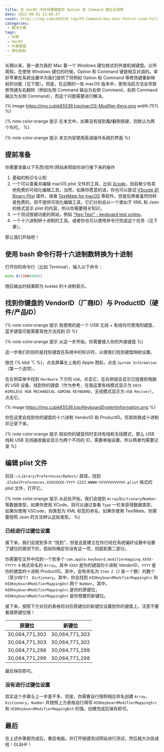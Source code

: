 ```yaml
---
title: 在 macOS 中将外置键盘的 Option 和 Command 键左右调转
date: 2022-08-01 22:04:27
cover: https://img.cubik65536.top/FD-Command-Key-Gear-Patrol-Lead-Full.jpg
categories:
 - 解决方案
tags:
 - 折腾
 - macOS
 - 外置键盘
 - 键位映射
---
```


长期以来，我一直为我的 Mac 着一个 Windows 键位格式的外接机械键盘。众所周知，在使用 Windows 键位的时候，Option 和 Command 键是相互对调的。幸好苹果在系统设置中为我们提供了将例如 Option 和 Command 等修饰键重新映射的功能（见下图）。但是，在近期的一些 macOS 版本中，使用当前方法会导致修饰键左右翻转（例如左侧 Command 输出为右侧 Command，右侧 Command 输出为左侧 Command），而这个问题需要进行解决。

{% image https://img.cubik65536.top/macOS-Modifier-Keys.png width:75% %}

<!-- more -->

{% note color:orange 提示 在本文中，如果没有提到**左/右**侧按键，则默认为两个均可。 %}

{% note color:orange 提示 本文内容使用英语操作系统的界面 %}

## 提前准备

你需要准备以下东西/软件/网站来帮助你进行接下来的操作

1. 基础的知识与认知
2. 一个可以查看并编辑 macOS plist 文件的工具，比如 [Xcode](https://developer.apple.com/xcode/)，目前极少有其他免费的可视化编辑工具，当然，如果你愿意的话，你也可以尝试 [VScode 的 Binary Plist](https://marketplace.visualstudio.com/items?itemName=dnicolson.binary-plist) 插件，或者 [TextMate for macOS](https://macromates.com) 等软件。但是后两者虽然同样是免费的，但不提供可视化编辑工具，它们分别会以一个类似于 XML 和 Json 的格式显示 plist 的内容，所以你需要相关知识。
3. 一个测试按键功能的网站，例如 ["Key-Test" - keyboard test online](https://en.key-test.ru)。
4. 一个十六进制转十进制的工具。或者你也可以使用命令行完成这个任务（见下章）。

那让我们开始吧！

## 使用 bash 命令行将十六进制数转换为十进制

打开你的命令行（比如 Terminal），输入以下命令：

```bash
echo $((16#046D))
```

随后输出的结果即为 `0x046D` 的十进制表示。

## 找到你键盘的 VendorID（厂商ID）与 ProductID（硬件/产品ID）

{% note color:orange 提示 我使用的是一个 USB 无线 + 有线均可使用的键盘，蓝牙键盘可能需要其他方法找到 ID %}

{% note color:orange 提示 从这一步开始，你需要接入你的外接键盘 %}

这一步我们的目的是找到键盘在系统中的标识符，以便我们找到键盘映射设置。

按住 {% kbd ⌥ %}，点击屏幕左上角的 Apple 图标，点击 `System Information`（第一个选项）。

在左侧菜单中找到 `Hardware` 下方的 `USB`，点击它，在右侧就会显示已连接到电脑的 USB 设备，找到你的键盘（作为参考，在我这里有线模式显示为 `G915 WIRELESS RGB MECHANICAL GAMING KEYBOARD`，无线模式显示为 `USB Reciver`），点击它。

{% image https://img.cubik65536.top/KeyboardSystemInformation.png %}

你在这里会找到你的键盘的十六进制 VendorID 和 ProductID。将其转换成十进制并记录下来。

{% note color:orange 提示 假如你的键盘同时支持有线和无线模式，那么 USB 线和 USB 无线接收器会显示为两个不同的 ID，需要单独设置，所以两者均需要记录 %}

## 编辑 plist 文件

前往 `~/Library/Preferences/ByHost/` 路径，找到 `.GlobalPreferences.XXXXXXXX-YYYY-ZZZZ-WWWW-VVVVVVVVVVVV.plist` 格式的 plist 文件，打开它。

{% note color:orange 提示 从此处开始，我们会提到 `Array`/`Dictionary`/`Number` 等数据类型，如果你使用 XCode，则可以通过查看 `Type` 一栏来获得数据类型，如果你使用 VSCode，则类型为 XML 标签的命名，如果你使用 TextMate，则需要按照 Json 的方法辨认这些类型。 %}

### 已经进行过键位设置

接下来，我们会提到多次 “找到”，但是这是建立在你已经在系统偏好设置中设置了键位的猜测下的，假如你确定你没有这一项，则跳到第二部分。

你需要在文件中找到一个到多个 `com.apple.keyboard.modifiermapping.XXXX-YYYYY-0` 格式命名的 `Array`。其中 `XXXX` 是你的键盘的十进制 VendorID，`YYYY` 是你的键盘的十进制 ProductID。其中，会有命名为 `Item Z`（`Z` 是一个数）的数个（至少四个） `Dictionary`。其中，你会找到 `HIDKeyboardModifierMappingSrc` 和 `HIDKeyboardModifierMappingDst` 两个 `Number`。其中，`HIDKeyboardModifierMappingSrc` 是你的原键位，`HIDKeyboardModifierMappingDst` 是你想要的新键位。

接下来，按照下方对应的表格将对应原键位的新键位设置到你的键盘上。注意不要看错原键位哦！

|     原键位     |     新键位     |
| -------------- | -------------- |
| 30,064,771,302 | 30,064,771,303 |
| 30,064,771,303 | 30,064,771,302 |
| 30,064,771,298 | 30,064,771,299 |
| 30,064,771,299 | 30,064,771,298 |

最后保存即可。

### 没有进行过键位设置

其实这个步骤与上一步差不多，但是，你需要自行按照相应命名创建 `Array`，`Dictionary`，`Number` 并按照上方表格自行填写 `HIDKeyboardModifierMappingSrc` 和 `HIDKeyboardModifierMappingDst` 的值。创建完成后保存即可。

## 最后

在上述步骤都完成后，重启电脑，并打开按键测试网站进行测试，然后就大功告成啦！GL&HF！
